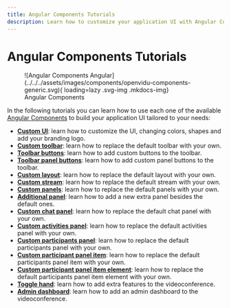 ```yaml
---
title: Angular Components Tutorials
description: Learn how to customize your application UI with Angular Components tutorials. Custom layouts, toolbars, panels, chat and more.
---
```


# Angular Components Tutorials

<figure markdown>
  ![Angular Components Angular](../../../assets/images/components/openvidu-components-generic.svg){ loading=lazy .svg-img  .mkdocs-img}
  <figcaption>Angular Components</figcaption>
</figure>

In the following tutorials you can learn how to use each one of the available [Angular Components](../../ui-components/angular-components.md) to build your application UI tailored to your needs:

- [**Custom UI**](./openvidu-custom-ui.md): learn how to customize the UI, changing colors, shapes and add your branding logo.
- [**Custom toolbar**](./openvidu-custom-toolbar.md): learn how to replace the default toolbar with your own.
- [**Toolbar buttons**](./openvidu-toolbar-buttons.md): learn how to add custom buttons to the toolbar.
- [**Toolbar panel buttons**](./openvidu-toolbar-panel-buttons.md): learn how to add custom panel buttons to the toolbar.
- [**Custom layout**](./openvidu-custom-layout.md): learn how to replace the default layout with your own.
- [**Custom stream**](./openvidu-custom-stream.md): learn how to replace the default stream with your own.
- [**Custom panels**](./openvidu-custom-panels.md): learn how to replace the default panels with your own.
- [**Additional panel**](./openvidu-additional-panels.md): learn how to add a new extra panel besides the default ones.
- [**Custom chat panel**](./openvidu-custom-chat-panel.md): learn how to replace the default chat panel with your own.
- [**Custom activities panel**](./openvidu-custom-activities-panel.md): learn how to replace the default activities panel with your own.
- [**Custom participants panel**](./openvidu-custom-participants-panel.md): learn how to replace the default participants panel with your own.
- [**Custom participant panel item**](./openvidu-custom-participant-panel-item.md): learn how to replace the default participants panel item with your own.
- [**Custom participant panel item element**](./openvidu-custom-participant-panel-item-element.md): learn how to replace the default participants panel item element with your own.
- [**Toggle hand**](./openvidu-toggle-hand.md): learn how to add extra features to the videoconference.
- [**Admin dashboard**](./openvidu-admin-dashboard.md): learn how to add an admin dashboard to the videoconference.

